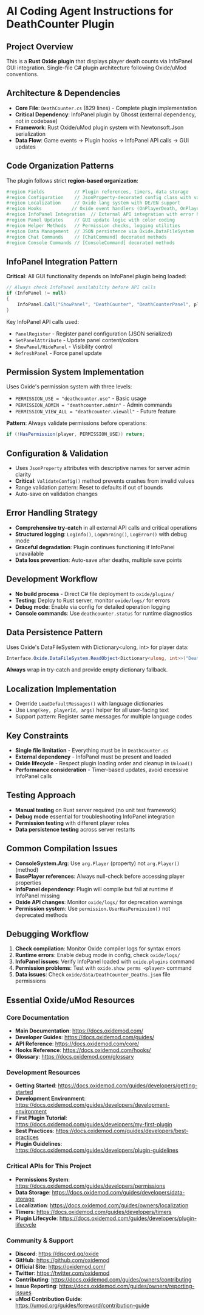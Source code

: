 # AI Coding Agent Instructions for DeathCounter Plugin

## Project Overview
This is a **Rust Oxide plugin** that displays player death counts via InfoPanel GUI integration. Single-file C# plugin architecture following Oxide/uMod conventions.

## Architecture & Dependencies
- **Core File**: `DeathCounter.cs` (829 lines) - Complete plugin implementation
- **Critical Dependency**: InfoPanel plugin by Ghosst (external dependency, not in codebase)
- **Framework**: Rust Oxide/uMod plugin system with Newtonsoft.Json serialization
- **Data Flow**: Game events → Plugin hooks → InfoPanel API calls → GUI updates

## Code Organization Patterns
The plugin follows strict **region-based organization**:
```csharp
#region Fields           // Plugin references, timers, data storage
#region Configuration    // JsonProperty-decorated config class with validation
#region Localization     // Oxide lang system with DE/EN support
#region Hooks           // Oxide event handlers (OnPlayerDeath, OnPlayerConnected, etc.)
#region InfoPanel Integration  // External API integration with error handling
#region Panel Updates    // GUI update logic with color coding
#region Helper Methods   // Permission checks, logging utilities
#region Data Management  // JSON persistence via Oxide.DataFileSystem
#region Chat Commands    // [ChatCommand] decorated methods
#region Console Commands // [ConsoleCommand] decorated methods
```

## InfoPanel Integration Pattern
**Critical**: All GUI functionality depends on InfoPanel plugin being loaded:
```csharp
// Always check InfoPanel availability before API calls
if (InfoPanel != null)
{
    InfoPanel.Call("ShowPanel", "DeathCounter", "DeathCounterPanel", player.UserIDString);
}
```

Key InfoPanel API calls used:
- `PanelRegister` - Register panel configuration (JSON serialized)
- `SetPanelAttribute` - Update panel content/colors
- `ShowPanel/HidePanel` - Visibility control
- `RefreshPanel` - Force panel update

## Permission System Implementation
Uses Oxide's permission system with three levels:
- `PERMISSION_USE = "deathcounter.use"` - Basic usage
- `PERMISSION_ADMIN = "deathcounter.admin"` - Admin commands
- `PERMISSION_VIEW_ALL = "deathcounter.viewall"` - Future feature

**Pattern**: Always validate permissions before operations:
```csharp
if (!HasPermission(player, PERMISSION_USE)) return;
```

## Configuration & Validation
- Uses `JsonProperty` attributes with descriptive names for server admin clarity
- **Critical**: `ValidateConfig()` method prevents crashes from invalid values
- Range validation pattern: Reset to defaults if out of bounds
- Auto-save on validation changes

## Error Handling Strategy
- **Comprehensive try-catch** in all external API calls and critical operations
- **Structured logging**: `LogInfo()`, `LogWarning()`, `LogError()` with debug mode
- **Graceful degradation**: Plugin continues functioning if InfoPanel unavailable
- **Data loss prevention**: Auto-save after deaths, multiple save points

## Development Workflow
- **No build process** - Direct C# file deployment to `oxide/plugins/`
- **Testing**: Deploy to Rust server, monitor `oxide/logs/` for errors
- **Debug mode**: Enable via config for detailed operation logging
- **Console commands**: Use `deathcounter.status` for runtime diagnostics

## Data Persistence Pattern
Uses Oxide's DataFileSystem with Dictionary<ulong, int> for player data:
```csharp
Interface.Oxide.DataFileSystem.ReadObject<Dictionary<ulong, int>>("DeathCounter_Deaths")
```
**Always** wrap in try-catch and provide empty dictionary fallback.

## Localization Implementation
- Override `LoadDefaultMessages()` with language dictionaries
- Use `Lang(key, playerId, args)` helper for all user-facing text
- Support pattern: Register same messages for multiple language codes

## Key Constraints
- **Single file limitation** - Everything must be in `DeathCounter.cs`
- **External dependency** - InfoPanel must be present and loaded
- **Oxide lifecycle** - Respect plugin loading order and cleanup in `Unload()`
- **Performance consideration** - Timer-based updates, avoid excessive InfoPanel calls

## Testing Approach
- **Manual testing** on Rust server required (no unit test framework)
- **Debug mode** essential for troubleshooting InfoPanel integration
- **Permission testing** with different player roles
- **Data persistence testing** across server restarts

## Common Compilation Issues
- **ConsoleSystem.Arg**: Use `arg.Player` (property) not `arg.Player()` (method)
- **BasePlayer references**: Always null-check before accessing player properties
- **InfoPanel dependency**: Plugin will compile but fail at runtime if InfoPanel missing
- **Oxide API changes**: Monitor `oxide/logs/` for deprecation warnings
- **Permission system**: Use `permission.UserHasPermission()` not deprecated methods

## Debugging Workflow
1. **Check compilation**: Monitor Oxide compiler logs for syntax errors
2. **Runtime errors**: Enable debug mode in config, check `oxide/logs/`
3. **InfoPanel issues**: Verify InfoPanel loaded with `oxide.plugins` command
4. **Permission problems**: Test with `oxide.show perms <player>` command
5. **Data issues**: Check `oxide/data/DeathCounter_Deaths.json` file permissions

## Essential Oxide/uMod Resources

### Core Documentation
- **Main Documentation**: https://docs.oxidemod.com/
- **Developer Guides**: https://docs.oxidemod.com/guides/
- **API Reference**: https://docs.oxidemod.com/core/
- **Hooks Reference**: https://docs.oxidemod.com/hooks/
- **Glossary**: https://docs.oxidemod.com/glossary

### Development Resources
- **Getting Started**: https://docs.oxidemod.com/guides/developers/getting-started
- **Development Environment**: https://docs.oxidemod.com/guides/developers/development-environment
- **First Plugin Tutorial**: https://docs.oxidemod.com/guides/developers/my-first-plugin
- **Best Practices**: https://docs.oxidemod.com/guides/developers/best-practices
- **Plugin Guidelines**: https://docs.oxidemod.com/guides/developers/plugin-guidelines

### Critical APIs for This Project
- **Permissions System**: https://docs.oxidemod.com/guides/developers/permissions
- **Data Storage**: https://docs.oxidemod.com/guides/developers/data-storage
- **Localization**: https://docs.oxidemod.com/guides/owners/localization
- **Timers**: https://docs.oxidemod.com/guides/developers/timers
- **Plugin Lifecycle**: https://docs.oxidemod.com/guides/developers/plugin-lifecycle

### Community & Support
- **Discord**: https://discord.gg/oxide
- **GitHub**: https://github.com/oxidemod
- **Official Site**: https://oxidemod.com/
- **Twitter**: https://twitter.com/oxidemod
- **Contributing**: https://docs.oxidemod.com/guides/owners/contributing
- **Issue Reporting**: https://docs.oxidemod.com/guides/owners/reporting-issues
- **uMod Contribution Guide**: https://umod.org/guides/foreword/contribution-guide
